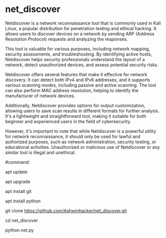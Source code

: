 # net_discover

Netdiscover is a network reconnaissance tool that is commonly used in Kali Linux, a popular distribution for penetration testing and ethical hacking. It allows users to discover devices on a network by sending ARP (Address Resolution Protocol) requests and analyzing the responses.

This tool is valuable for various purposes, including network mapping, security assessments, and troubleshooting. By identifying active hosts, Netdiscover helps security professionals understand the layout of a network, detect unauthorized devices, and assess potential security risks.

Netdiscover offers several features that make it effective for network discovery. It can detect both IPv4 and IPv6 addresses, and it supports various scanning modes, including passive and active scanning. The tool can also perform MAC address resolution, helping to identify the manufacturer of network devices.

Additionally, Netdiscover provides options for output customization, allowing users to save scan results in different formats for further analysis. It's a lightweight and straightforward tool, making it suitable for both beginner and experienced users in the field of cybersecurity.

However, it's important to note that while Netdiscover is a powerful utility for network reconnaissance, it should only be used for lawful and authorized purposes, such as network administration, security testing, or educational activities. Unauthorized or malicious use of Netdiscover or any similar tool is illegal and unethical.

#command:

apt update 

apt upgrade

apt install git

apt install python

git clone https://github.com/Ashwinhacker/net_discover.git

cd net_discover

python net.py

